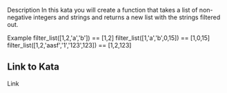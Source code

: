 Description
In this kata you will create a function that takes a list of non-negative integers and strings and returns a new list with the strings filtered out.

Example
filter_list([1,2,'a','b']) == [1,2]
filter_list([1,'a','b',0,15]) == [1,0,15]
filter_list([1,2,'aasf','1','123',123]) == [1,2,123]

## Link to Kata

Link
